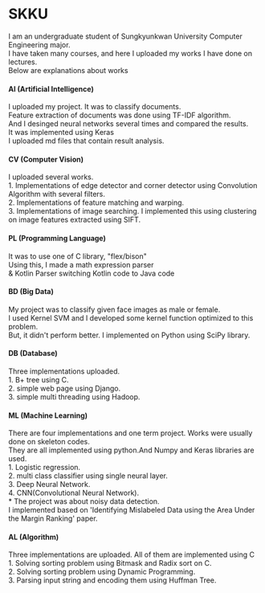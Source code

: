 # SKKU
<div>
I am an undergraduate student of Sungkyunkwan University Computer Engineering major. <br>
I have taken many courses, and here I uploaded my works I have done on lectures. <br>
Below are explanations about works <br>
</div>
<h4> AI (Artificial Intelligence) </h4>
<div>
I uploaded my project. It was to classify documents. <br>
Feature extraction of documents was done using TF-IDF algorithm. <br>
And I desinged neural networks several times and compared the results.<br>
It was implemented using Keras <br>
I uploaded md files that contain result analysis.
</div>
<h4>
CV (Computer Vision)
</h4>
<div>
I uploaded several works.</div>
<div>
1. Implementations of edge detector and corner detector using Convolution Algorithm with several filters. <br/>
2. Implementations of  feature matching and warping. <br/>
3. Implementations of  image searching. I implemented this using clustering on image features extracted using SIFT. </div>
<h4>
PL  (Programming Language)
</h4>
<div>
It was to use one of C library, "flex/bison" <br>
Using this, I made a math expression parser <br>
& Kotlin Parser switching Kotlin code to Java code
</div>
<h4>
BD  (Big Data)
</h4>
<div>
My project was to classify given face images as male or female.<br>
I used Kernel SVM and I developed some kernel function optimized to this problem.<br>
But, it didn't perform better. I implemented on Python using SciPy library.
</div>
<h4>
DB (Database)
</h4>
<div>
Three implementations uploaded.<br>
1. B+ tree using C.<br>
2. simple web page using Django.<br>
3. simple multi threading using Hadoop.
</div>
<h4>
ML (Machine Learning)
</h4>
<div>
  There are four implementations and one term project. Works were usually done on skeleton codes. <br>
  They are all implemented using python.And Numpy and Keras libraries are used.<br>
1. Logistic regression.<br>
2. multi class classifier using single neural layer.<br>
3. Deep Neural Network.<br>
4. CNN(Convolutional Neural Network).<br>
* The project was about noisy data detection. <br>
  I implemented based on 'Identifying Mislabeled Data using the Area Under the Margin Ranking' paper.<br>
  </div>

<h4>
AL (Algorithm)
</h4>
<div>
Three implementations are uploaded. All of them are implemented using C<br>
1. Solving sorting problem using Bitmask and Radix sort on C.<br>
2. Solving sorting problem using Dynamic Programming.<br>
3. Parsing input string and encoding them using Huffman Tree.
</div>
